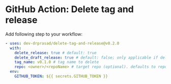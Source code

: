 # GitHub Action: Delete tag and release

Add following step to your workflow:

```yaml
- uses: dev-drprasad/delete-tag-and-release@v0.2.0
  with:
    delete_release: true # default: true
    delete_draft_release: true # default: false; only applicable if delete_release == true
    tag_name: v0.1.0 # tag name to delete
    repo: <owner>/<repoName> # target repo (optional). defaults to repo running this action
  env:
    GITHUB_TOKEN: ${{ secrets.GITHUB_TOKEN }}
```
